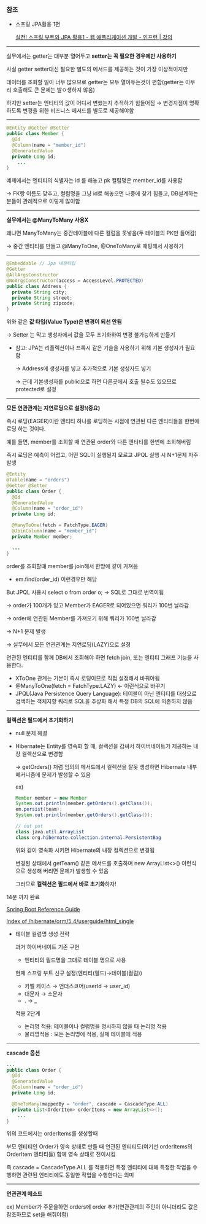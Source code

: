 ### 참조

- 스프링 JPA활용 1편
    
    [실전! 스프링 부트와 JPA 활용1 - 웹 애플리케이션 개발 - 인프런 | 강의](https://www.inflearn.com/course/%EC%8A%A4%ED%94%84%EB%A7%81%EB%B6%80%ED%8A%B8-JPA-%ED%99%9C%EC%9A%A9-1)
    

---

실무에서는 getter는 대부분 열어두고 **setter는 꼭 필요한 경우에만 사용하기**

사실 getter setter대신 필요한 별도의 메서드를 제공하는 것이 가장 이상적이지만

데이터를 조회할 일이 너무 많으므로 getter는 모두 열아두는것이 편함(getter는 아무리 호출해도 큰 문제는 발ㅇ생하지 않음)

하지만 setter는 엔티티의 값이 어디서 변했는지 추적하기 힘들어짐 → 변경지점이 명확하도록 변경을 위한 비즈니스 메서드를 별도로 제공해야함

---

```java
@Entity @Getter @Setter
public class Member {
  @Id
  @Column(name = "member_id")
  @GeneratedValue
  private Long id;
	...
}
```

예제에서는 엔티티의 식별자는 id 를 해놓고 pk 컬럼명은 member_id를 사용함

→ FK랑 이름도 맞추고, 컬럼명을 그냥 id로 해놓으면 나중에 찾기 힘들고, DB설계하는 분들이 관례적으로 이렇게 많이함

---

**실무에서는 @ManyToMany 사용X**

왜냐면 ManyToMany는 중간테이블에 다른 컬럼을 못넣음(두 테이블의 PK만 들어감)

→ 중간 엔티티를 만들고 @ManyToOne, @OneToMany로 매핑해서 사용하기

---

```java
@Embeddable // Jpa 내장타입
@Getter
@AllArgsConstructor
@NoArgsConstructor(access = AccessLevel.PROTECTED)
public class Address {
  private String city;
  private String street;
  private String zipcode;
}
```

위와 같은 **값 타입(Value Type)은 변경이 되선 안됨**

→ Setter 는 막고 생성자에서 값을 모두 초기화하여 변경 불가능하게 만들기

- 참고: JPA는 리플렉션이나 프록시 같은 기술을 사용하기 위해 기본 생성자가 필요함
    
    → Address에 생성자를 넣고 추가적으로 기본 생성자도 넣기
    
    → 근데 기본생성자를 public으로 하면 다른곳에서 호출 될수도 있으므로 protected로 설정
    

---

**모든 연관관계는 지연로딩으로 설정!(중요)**

즉시 로딩(EAGER)이란 엔티티 하나를 로딩하는 시점에 연관된 다른 엔티티들을 한번에 로딩 하는 것이다.

예를 들면, member를 조회할 때 연관된 order와 다른 엔티티를 한번에 조회해버림

즉시 로딩은 예측이 어렵고, 어떤 SQL이 실행될지 모르고 JPQL 실행 시 N+1문제 자주 발생

```java
@Entity
@Table(name = "orders")
@Getter @Setter
public class Order {
  @Id
  @GeneratedValue
  @Column(name = "order_id")
  private Long id;

  @ManyToOne(fetch = FatchType.EAGER)
  @JoinColumn(name = "member_id")
  private Member member;

  ...
}
```

order를 조회할떄 member를 join해서 한방에 같이 가져옴

- em.find(order_id) 이런경우만 해당

But JPQL 사용시 select o from order o; → SQL로 그대로 번역이됨

→ order가 100개가 있고 Member가 EAGER로 되어있으면 쿼리가 100번 날라감

→ order에 연관된 Member를 가져오기 위해 쿼리가 100번 날라감

→ N+1 문제 발생

→ 실무에서 모든 연관관계는 지연로딩(LAZY)으로 설정

연관된 엔티티를 함께 DB에서 조회해야 하면 fetch join, 또는 엔티티 그래프 기능을 사용한다.

- XToOne 관계는 기본이 즉시 로딩이므로 직접 설정해서 바꿔야됨
- @ManyToOne(fetch = FatchType.LAZY) ← 이런식으로 바꾸기
- JPQL(Java Persistence Query Language): 테이블이 아닌 엔티티를 대상으로 검색하는 객체지향 쿼리로 SQL을 추상화 해서 특정 DB의 SQL에 의존하지 않음

---

**컬렉션은 필드에서 초기화하기**

- null 문제 해결
- Hibernate는 Entity를 영속화 할 때, 컬렉션을 감싸서 하이버네이트가 제공하는 내장 컬렉션으로 변경함
    
    → getOrders() 처럼 임의의 메서드에서 컬렉션을 잘못 생성하면 Hibernate 내부 메커니즘에 문제가 발생할 수 있음
    
    ex)
    
    ```java
    Member member = new Member
    System.out.println(member.getOrders().getClass());
    em.persist(team);
    System.out.println(member.getOrders().getClass());
    
    // out put
    class java.util.ArrayList
    class org.hibernate.collection.internal.PersistentBag
    ```
    
    위와 같이 영속화 시키면 Hibernate의 내장 컬렉션으로 변경됨
    
    변경된 상태에서 getTeam() 같은 메서드를 호출하며 new ArrayList<>() 이런식으로 생성해 버리면 문제가 발생할 수 있음
    
    그러므로 **컬렉션은 필드에서 바로 초기화**하자!
    

14분 까지 완료

[Spring Boot Reference Guide](https://docs.spring.io/spring-boot/docs/2.1.3.RELEASE/reference/htmlsingle/#howto-)

[Index of /hibernate/orm/5.4/userguide/html_single](http://docs.jboss.org/hibernate/orm/5.4/userguide/html_single/)

- 테이블 컬럼명 생성 전략
    
    과거 하이버네이트 기존 구현
    
    - 엔티티의 필드명을 그대로 테이블 명으로 사용
    
    현재 스프링 부트 신규 설정(엔티티(필드)→테이블(컬럼))
    
    - 카멜 케이스 → 언더스코어(userId → user_id)
    - 대문자 → 소문자
    - . → _
    
    적용 2단계
    
    - 논리명 적용: 테이블이나 컬럼명을 명시하지 않을 때 논리명 적용
    - 물리명적용 : 모든 논리명에 적용, 실제 테이블에 적용
    

---

**cascade 옵션**

```java
...
public class Order {
  @Id
  @GeneratedValue
  @Column(name = "order_id")
  private Long id;

  @OneToMany(mappedBy = "order", cascade = CascadeType.ALL)
  private List<OrderItem> orderItems = new ArrayList<>();
	...
}
```

위의 코드에서는 orderItems를 생성할때

부모 엔티티인 Order가 영속 상태로 만들 때 연관된 엔티티도(여기선 orderItems의 OrderItem 엔티티들) 함께 영속 상태로 전이시킴

즉 cascade = CascadeType.ALL 를 적용하면 특정 엔티티에 대해 특정한 작업을 수행하면 관련된 엔티티에도 동일한 작업을 수행한다는 의미

---

**연관관계 메소드**

ex) Member가 주문을하면 orders에 order 추가(연관관계의 주인이 아니더라도 값은 참조하므로 set을 해줘야함)
